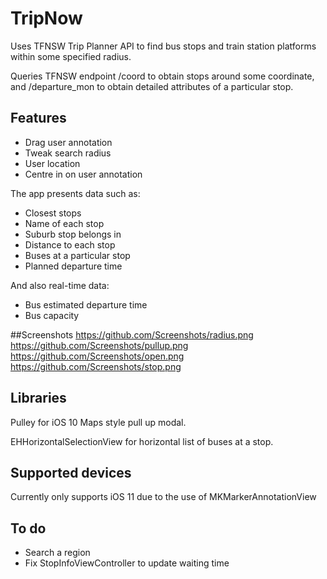 # TripNow

Uses TFNSW Trip Planner API to find bus stops and train station platforms within some specified radius. 

Queries TFNSW endpoint /coord to obtain stops around some coordinate, and /departure_mon to obtain detailed attributes of a particular stop.

## Features
* Drag user annotation
* Tweak search radius
* User location
* Centre in on user annotation

The app presents data such as:
* Closest stops
* Name of each stop
* Suburb stop belongs in
* Distance to each stop
* Buses at a particular stop
* Planned departure time

And also real-time data:
* Bus estimated departure time
* Bus capacity

##Screenshots
https://github.com/Screenshots/radius.png
https://github.com/Screenshots/pullup.png
https://github.com/Screenshots/open.png
https://github.com/Screenshots/stop.png

## Libraries
Pulley for iOS 10 Maps style pull up modal.

EHHorizontalSelectionView for horizontal list of buses at a stop.

## Supported devices
Currently only supports iOS 11 due to the use of MKMarkerAnnotationView

## To do
* Search a region
* Fix StopInfoViewController to update waiting time
